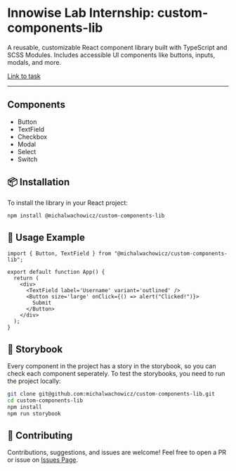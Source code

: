 # Innowise Lab Internship: custom-components-lib

A reusable, customizable React component library built with TypeScript and SCSS Modules. Includes accessible UI components like buttons, inputs, modals, and more.

[Link to task](https://drive.google.com/file/d/1C148FRnWfXVoRDslDWcYac3bEhebdIAV/view)

---

## Components

- Button
- TextField
- Checkbox
- Modal
- Select
- Switch

## 📦 Installation

To install the library in your React project:

```bash
npm install @michalwachowicz/custom-components-lib
```

## 🚀 Usage Example

```tsx
import { Button, TextField } from "@michalwachowicz/custom-components-lib";

export default function App() {
  return (
    <div>
      <TextField label='Username' variant='outlined' />
      <Button size='large' onClick={() => alert("Clicked!")}>
        Submit
      </Button>
    </div>
  );
}
```

## 📕 Storybook

Every component in the project has a story in the storybook, so you can check each component seperately. To test the storybooks, you need to run the project locally:

```bash
git clone git@github.com:michalwachowicz/custom-components-lib.git
cd custom-components-lib
npm install
npm run storybook
```

## 🤝 Contributing

Contributions, suggestions, and issues are welcome! Feel free to open a PR or issue on [Issues Page](https://github.com/michalwachowicz/custom-components-lib/issues).
